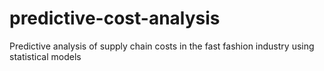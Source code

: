 # predictive-cost-analysis
Predictive analysis of supply chain costs in the fast fashion industry using statistical models
